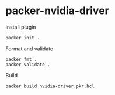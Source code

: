 # packer-nvidia-driver

Install plugin

```
packer init .
```

Format and validate

```
packer fmt .
packer validate .
```

Build

```
packer build nvidia-driver.pkr.hcl
```
